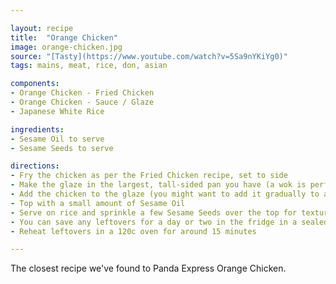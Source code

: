 ```yaml
---

layout: recipe
title:  "Orange Chicken"
image: orange-chicken.jpg
source: "[Tasty](https://www.youtube.com/watch?v=5Sa9nYKiYg0)"
tags: mains, meat, rice, don, asian

components:
- Orange Chicken - Fried Chicken
- Orange Chicken - Sauce / Glaze
- Japanese White Rice

ingredients:
- Sesame Oil to serve
- Sesame Seeds to serve

directions:
- Fry the chicken as per the Fried Chicken recipe, set to side
- Make the glaze in the largest, tall-sided pan you have (a wok is perfect)
- Add the chicken to the glaze (you might want to add it gradually to avoid sending chicken everywhere)
- Top with a small amount of Sesame Oil
- Serve on rice and sprinkle a few Sesame Seeds over the top for texture
- You can save any leftovers for a day or two in the fridge in a sealed pot or tupperware box
- Reheat leftovers in a 120c oven for around 15 minutes

---
```


The closest recipe we've found to Panda Express Orange Chicken.